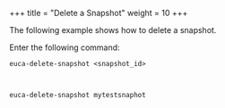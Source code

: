 +++
title = "Delete a Snapshot"
weight = 10
+++

The following example shows how to delete a snapshot. 

Enter the following command: 

    euca-delete-snapshot <snapshot_id>



    euca-delete-snapshot mytestsnaphot

